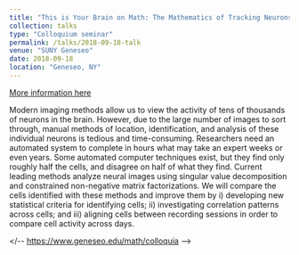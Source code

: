 ```yaml
---
title: "This is Your Brain on Math: The Mathematics of Tracking Neurons"
collection: talks
type: "Colloquium seminar"
permalink: /talks/2018-09-18-talk
venue: "SUNY Geneseo"
date: 2018-09-18
location: "Geneseo, NY"
---
```


[More information here](http://example2.com)

Modern imaging methods allow us to view the activity of tens of thousands of neurons in the brain. However, due to the large number of images to sort through, manual methods of location, identification, and analysis of these individual neurons is tedious and time-consuming. Researchers need an automated system to complete in hours what may take an expert weeks or even years. Some automated computer techniques exist, but they find only roughly half the cells, and disagree on half of what they find. Current leading methods analyze neural images using singular value decomposition and constrained non-negative matrix factorizations. We will compare the cells identified with these methods and improve them by i) developing new statistical criteria for identifying cells; ii) investigating correlation patterns across cells; and iii) aligning cells between recording sessions in order to compare cell activity across days. 

</-- https://www.geneseo.edu/math/colloquia -->

